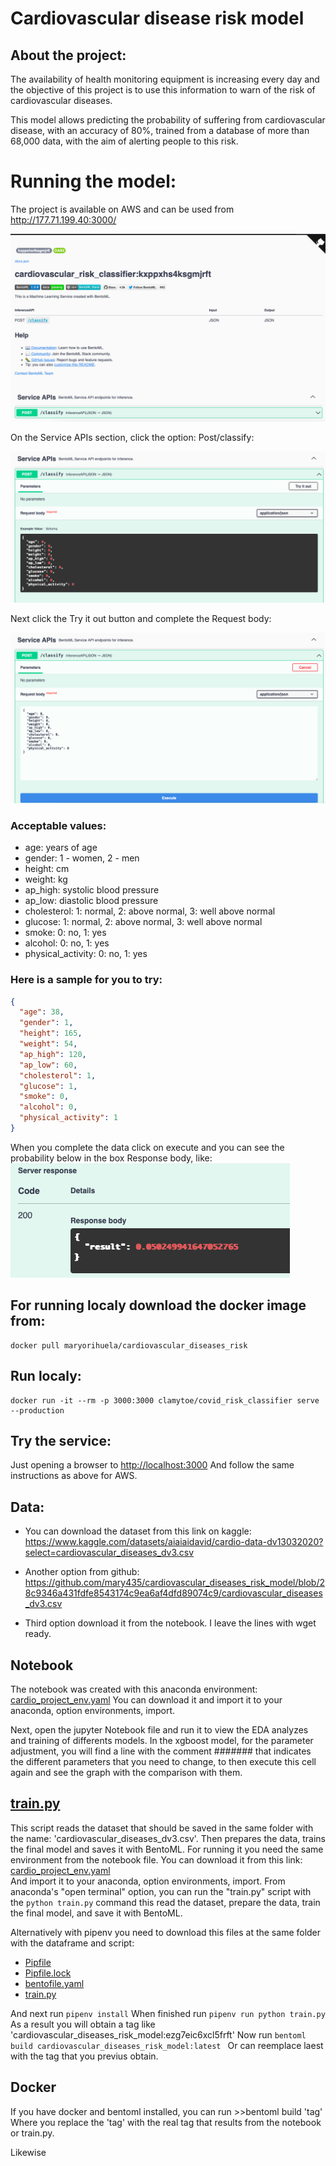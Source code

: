 # Cardiovascular disease risk model

## About the project:
The availability of health monitoring equipment is increasing every day and the objective of this project 
is to use this information to warn of the risk of cardiovascular diseases.

This model allows predicting the probability of suffering from cardiovascular disease,
with an accuracy of 80%, trained from a database of more than 68,000 data, with the aim of alerting people to this risk.

# Running the model:

The project is available on AWS and can be used from http://177.71.199.40:3000/

<img src="images/1.png">
 
On the Service APIs section, click the option: Post/classify:

<img src="images/2.png">

Next click the Try it out button and complete the Request body:

<img src="images/3.png">

### Acceptable values:
* age: years of age
* gender: 1 - women, 2 - men
* height: cm
* weight: kg
* ap_high: systolic blood pressure
* ap_low: diastolic blood pressure
* cholesterol: 1: normal, 2: above normal, 3: well above normal
* glucose: 1: normal, 2: above normal, 3: well above normal
* smoke: 0: no, 1: yes
* alcohol: 0: no, 1: yes
* physical_activity: 0: no, 1: yes

### Here is a sample for you to try:

```json
{
  "age": 38,
  "gender": 1,
  "height": 165,
  "weight": 54,
  "ap_high": 120,
  "ap_low": 60,
  "cholesterol": 1,
  "glucose": 1,
  "smoke": 0,
  "alcohol": 0,
  "physical_activity": 1
}
```

When you complete the data click on execute and you can see the probability below in the box
Response body, like:
<img src="images/5.png">


## For running localy download the docker image from:

```docker
docker pull maryorihuela/cardiovascular_diseases_risk
```

## Run localy:
```docker
docker run -it --rm -p 3000:3000 clamytoe/covid_risk_classifier serve --production
```

## Try the service:
Just opening a browser to <http://localhost:3000>
And follow the same instructions as above for AWS.


## Data: 
* You can download the dataset from this link on kaggle: <https://www.kaggle.com/datasets/aiaiaidavid/cardio-data-dv13032020?select=cardiovascular_diseases_dv3.csv>

* Another option from github:   <https://github.com/mary435/cardiovascular_diseases_risk_model/blob/28c9346a431fdfe8543174c9ea6af4dfd89074c9/cardiovascular_diseases_dv3.csv>

* Third option download it from the notebook. I leave the lines with wget ready.

## Notebook
The notebook was created with this anaconda environment: [cardio_project_env.yaml](cardio_project_env.yaml)
You can download it and import it to your anaconda, option environments, import.

Next, open the jupyter Notebook file and run it to view the EDA analyzes and training of differents models.
In the xgboost model, for the parameter adjustment, you will find a line with the comment ####### that indicates 
the different parameters that you need to change, to then execute this cell again and see the graph with the comparison with them.

## [train.py](train.py)
This script reads the dataset that should be saved in the same folder with the name: 'cardiovascular_diseases_dv3.csv'. 
Then prepares the data, trains the final model and saves it with BentoML.
For running it you need the same environment from the notebook file. You can download it from this link: [cardio_project_env.yaml](cardio_project_env.yaml)  
And import it to your anaconda, option environments, import.
From anaconda's "open terminal" option, you can run the "train.py" script with the ```python train.py``` command this read the dataset,
prepare the data, train the final model, and save it with BentoML.

Alternatively with pipenv you need to download this files at the same folder with the dataframe and script: 
* [Pipfile](Pipfile)
* [Pipfile.lock](Pipfile.lock)
* [bentofile.yaml](bentofile.yaml)
* [train.py](train.py)

And next run ```pipenv install``` 
When finished run ```pipenv run python train.py```
As a result you will obtain a tag like 'cardiovascular_diseases_risk_model:ezg7eic6xcl5frft'
Now run ```bentoml build cardiovascular_diseases_risk_model:latest ```
Or can reemplace laest with the tag that you previus obtain. 



## Docker 
If you have docker and bentoml installed, you can run >>bentoml build 'tag' 
Where you replace the 'tag' with the real tag that results from the notebook or train.py. 

Likewise  

  
  
